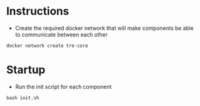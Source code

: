 # Instructions

- Create the required docker network that will make components be able to communicate between each other
```
docker network create tre-core
```
# Startup
- Run the init script for each component
```
bash init.sh
```



